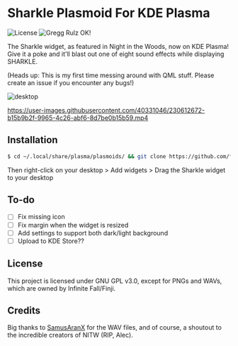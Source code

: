 # Sharkle Plasmoid For KDE Plasma 
![License](https://img.shields.io/github/license/folfcoder/plasma-sharkle?style=for-the-badge)
![Gregg Rulz OK!](https://img.shields.io/badge/Gregg%20rulz-OK-orange?&style=for-the-badge)

The Sharkle widget, as featured in Night in the Woods, now on KDE Plasma! 
Give it a poke and it'll blast out one of eight sound effects while displaying SHARKLE.

(Heads up: This is my first time messing around with QML stuff. Please create an issue if you encounter any bugs!)

![desktop](https://user-images.githubusercontent.com/40331046/230613204-50d5ac81-de44-4500-b885-02dc3951afe4.png)

https://user-images.githubusercontent.com/40331046/230612672-b15b9b2f-9965-4c26-abf6-8d7be0b15b59.mp4

## Installation
```bash
$ cd ~/.local/share/plasma/plasmoids/ && git clone https://github.com/folfcoder/plasma-sharkle im.fcd.sharkle
```
Then right-click on your desktop > Add widgets > Drag the Sharkle widget to your desktop

## To-do
- [ ] Fix missing icon
- [ ] Fix margin when the widget is resized
- [ ] Add settings to support both dark/light background
- [ ] Upload to KDE Store??

## License
This project is licensed under GNU GPL v3.0, except for PNGs and WAVs, which are owned by Infinite Fall/Finji.

## Credits
Big thanks to [SamusAranX](https://github.com/SamusAranX) for the WAV files, and of course, a shoutout to the incredible creators of NITW (RIP, Alec).
